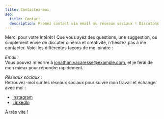 ```yaml
---
title: Contactez-moi
seo:
  title: Contact
  description: Prenez contact via email ou réseaux sociaux ! Discutons de vos projets ou de collaborations possibles.
---
```


Merci pour votre intérêt ! Que vous ayez des questions, une suggestion, ou simplement envie de discuter cinéma et créativité, n'hésitez pas à me contacter. Voici les différentes façons de me joindre :

_Email :_  
Vous pouvez m'écrire à [jonathan.vacaresse@example.com](mailto:jonathan.vacaresse@example.com), et je ferai de mon mieux pour répondre rapidement.

_Réseaux sociaux :_  
Retrouvez-moi sur les réseaux sociaux pour suivre mon travail et échanger avec moi :
- [Instagram](https://instagram.com/JonathanVcrs)
- [LinkedIn](https://www.linkedin.com/in/jonathanvacaresse)

À très vite !
